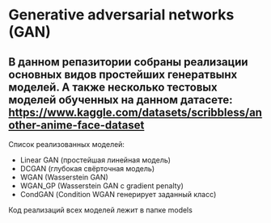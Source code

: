 # Generative adversarial networks (GAN)
В данном репазитории собраны реализации основных видов простейших генератвынх моделей. А также несколько тестовых моделей обученных на данном датасете: https://www.kaggle.com/datasets/scribbless/another-anime-face-dataset
---
Список реализованных моделей:
* Linear GAN (простейшая линейная модель)
* DCGAN (глубокая свёрточная модель)
* WGAN (Wasserstein GAN)
* WGAN_GP (Wasserstein GAN c gradient penalty)
* CondGAN (Сondition WGAN  генерирует заданный класс)

Код реализаций всех моделей лежит в папке models
